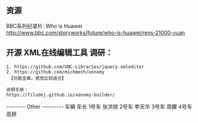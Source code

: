 ## 资源

BBC系列纪录片: Who is Huawei
http://www.bbc.com/storyworks/future/who-is-huawei/rens-21000-yuan

## 开源 XML在线编辑工具 调研：
	1. https://github.com/UNC-Libraries/jquery.xmleditor
	2. https://github.com/michmech/xonomy
     【功能全面，感觉比较适合】
    
    说明手册：
    https://filodej.github.io/xonomy-builder/

-------- Other ---------
车辆	车长
1号车	张洪锁
2号车	李天华
3号车	周朦
4号车	高妍
